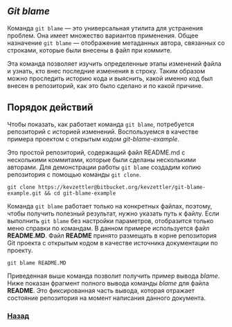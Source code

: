 ## *Git blame*

Команда ```git blame``` — это универсальная утилита для устранения проблем. Она имеет множество вариантов применения. Общее назначение ```git blame``` — отображение метаданных автора, связанных со строками, которые были внесены в файл при коммите.

 Эта команда позволяет изучить определенные этапы изменений файла и узнать, кто внес последние изменения в строку. Таким образом можно проследить историю кода и выяснить, какой именно код был внесен в репозиторий, как это было сделано и по какой причине.

Порядок действий
---

Чтобы показать, как работает команда ```git blame```, потребуется репозиторий с историей изменений. Воспользуемся в качестве примера проектом с открытым кодом *git-blame-example*. 

Это простой репозиторий, содержащий файл README.md с несколькими коммитами, которые были сделаны несколькими авторами. Для демонстрации работы ```git blame``` создадим копию репозитория с помощью команды ```git clone```.

```
git clone https://kevzettler@bitbucket.org/kevzettler/git-blame-example.git && cd git-blame-example
```

Команда ```git blame``` работает только на конкретных файлах, поэтому, чтобы получить полезный результат, нужно указать путь к файлу. Если выполнить ```git blame``` без настройки параметров, отобразится только меню справки по командам. В данном примере используется файл **README.MD**. Файл **README** принято размещать в корне репозитория Git проекта с открытым кодом в качестве источника документации по проекту.

```
git blame README.MD
```

Приведенная выше команда позволит получить пример вывода *blame*. Ниже показан фрагмент полного вывода команды *blame* для файла **README**. Это фиксированная часть вывода, которая отражает состояние репозитория на момент написания данного документа.

### [Назад](/data.md)